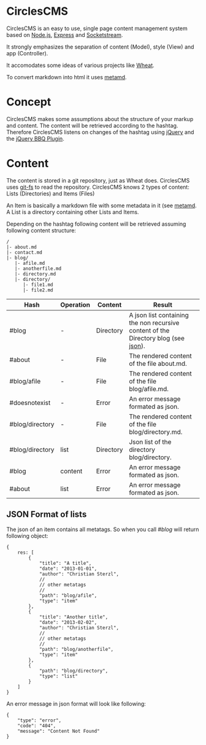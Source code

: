 # CirclesCMS

CirclesCMS is an easy to use, single page content management system based on [Node.js](http://nodejs.org/), [Express](http://expressjs.com/) and [Socketstream](http://www.socketstream.org/).

It strongly emphasizes the separation of content (Model), style (View) and app (Controller).

It accomodates some ideas of various projects like [Wheat](https://github.com/creationix/wheat).

To convert markdown into html it uses [metamd](https://github.com/chrisjaure/metamd).

# Concept

CirclesCMS makes some assumptions about the structure of your markup and content. The content will be retrieved according to the hashtag. Therefore CirclesCMS listens on changes of the hashtag using [jQuery](http://jquery.com/) and the [jQuery BBQ Plugin](http://benalman.com/code/projects/jquery-bbq/docs/files/jquery-ba-bbq-js.html).

# Content

The content is stored in a git repository, just as Wheat does. CirclesCMS uses [git-fs](https://github.com/creationix/node-git) to read the repository.
CirclesCMS knows 2 types of content: Lists (Directories) and Items (Files)

An Item is basically a markdown file with some metadata in it (see [metamd](https://github.com/chrisjaure/metamd). A List is a directory containing other Lists and Items.

Depending on the hashtag following content will be retrieved assuming following content structure:

    /
    |- about.md
    |- contact.md
    |- blog/
       |- afile.md
       |- anotherfile.md
       |- directory.md
       |- directory/
          |- file1.md
          |- file2.md


| Hash            | Operation | Content    | Result                                                                                      |
|-----------------|-----------|------------|---------------------------------------------------------------------------------------------|
| #blog           | -         | Directory  | A json list containing the non recursive content of the Directory blog (see [json](#json)). |
| #about          | -         | File       | The rendered content of the file about.md.                                                  |
| #blog/afile     | -         | File       | The rendered content of the file blog/afile.md.                                             |
| #doesnotexist   | -         | Error      | An error message formated as json.                                                          |
| #blog/directory | -         | File       | The rendered content of the file blog/directory.md.                                         |
| #blog/directory | list      | Directory  | Json list of the directory blog/directory.                                                  |
| #blog           | content   | Error      | An error message formated as json.                                                          |
| #about          | list      | Error      | An error message formated as json.                                                          |

## <a id="json"></a>JSON Format of lists

The json of an item contains all metatags. So when you call _#blog_ will return following object:

    {
        res: [
            {
                "title": "A title",
                "date": "2013-01-01",
                "author": "Christian Sterzl",
                //
                // other metatags
                //
                "path": "blog/afile",
                "type": "item"
            },
            {
                "title": "Another title",
                "date": "2013-02-02",
                "author": "Christian Sterzl",
                //
                // other metatags
                //
                "path": "blog/anotherfile",
                "type": "item"
            },
            {                
                "path": "blog/directory",
                "type": "list"
            }
        ]
    }

An error message in json format will look like following:

    {
        "type": "error",
        "code": "404",
        "message": "Content Not Found"
    }

